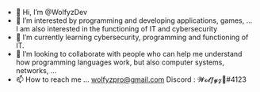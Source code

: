 - 👋 Hi, I’m @WolfyzDev
- 👀 I’m interested by programming and developing applications, games, ... I am also interested in the functioning of IT and cybersecurity
- 🌱 I’m currently learning cybersecurity, programming and functioning of IT. 
- 💞️ I’m looking to collaborate with people who can help me understand how programming languages ​​work, but also computer systems, networks, ...
- 📫 How to reach me ...
    wolfyzpro@gmail.com
    Discord : 𝓦𝓸𝓵𝒇𝔂𝔃🐺#4123
